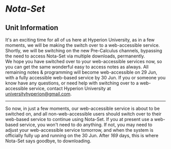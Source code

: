 # ***Nota-Set***
## **Unit Information**
It's an exciting time for all of us here at Hyperion University, as in a few moments, we will be making the switch over to a web-accessible service. Shortly, we will be switching on the new Pre-Calculus channels, bypassing the need to access Nota-Set via multiple downloads, permanently.     
We hope you have switched over to your web-accessible services now, so you can get the same wonderful easy to access notes as always. 
All remaining notes & programming will become web-accessible on 29 Jun, with a fully accessible web-based service by 30 Jun. 
If you or someone you know have any questions, or need help with switching over to a web-accessible service, contact Hyperion University at universityhyperion@gmail.com.

---

So now, in just a few moments, our web-accessible service is about to be switched on, and all non-web-accessible users should switch over to their web-based service to continue using Nota-Set. If you at present use a web-based service, you won't need to do anything. If not, you may need to adjust your web-accessible service tomorrow, and when the system is officially fully up and running on the 30 Jun. After *169* days, this is where Nota-Set says goodbye, to downloading.